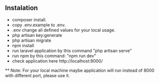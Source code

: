 ## Instalation

- composer install.
- copy .env.example to .env.
- .env change all defined values for your local usage.
- php artisan key:generate
- php artisan migrate
- npm install
- run laravel application by this command "php artisan serve"
- run npm by this command: "npm run dev"
- check application here http://localhost:8000/

** Note: For your local machine maybe application will run instead of 8000 with different port, please use it.




